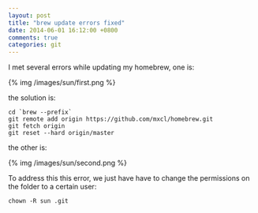```yaml
---
layout: post
title: "brew update errors fixed"
date: 2014-06-01 16:12:00 +0800
comments: true
categories: git
---
```

I met several errors while updating my homebrew, one is:  

{% img /images/sun/first.png %}    

the solution is:   
 
```   
cd `brew --prefix`    
git remote add origin https://github.com/mxcl/homebrew.git   
git fetch origin    
git reset --hard origin/master 

```

the other is:   

{% img /images/sun/second.png %}    

To address this this error, we just have have to change the permissions on the folder to a certain user:  

```
chown -R sun .git  
```